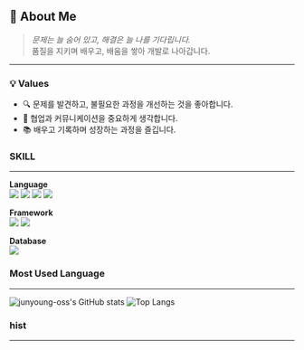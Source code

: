 ## 🌱 About Me
> *문제는 늘 숨어 있고, 해결은 늘 나를 기다립니다.*  
> 품질을 지키며 배우고, 배움을 쌓아 개발로 나아갑니다.  

---

### 💡 Values
- 🔍 문제를 발견하고, 불필요한 과정을 개선하는 것을 좋아합니다.  
- 🤝 협업과 커뮤니케이션을 중요하게 생각합니다.  
- 📚 배우고 기록하며 성장하는 과정을 즐깁니다.  

### SKILL
---
<b> Language </b><br>
<img src="https://img.shields.io/badge/javascript-F7DF1E?style=for-the-badge&logo=javascript&logoColor=black">
<img src="https://img.shields.io/badge/html5-E34F26?style=for-the-badge&logo=html5&logoColor=white">
<img src="https://img.shields.io/badge/css-1572B6?style=for-the-badge&logo=css3&logoColor=white">
<img src="https://img.shields.io/badge/Swift-FA7343?style=for-the-badge&logo=swift&logoColor=white">



<b> Framework </b>
<br>
<img src="https://img.shields.io/badge/react-61DAFB?style=for-the-badge&logo=react&logoColor=black">
<img src="https://img.shields.io/badge/bootstrap-7952B3?style=for-the-badge&logo=bootstrap&logoColor=white">



<b> Database </b>
<br>
<img src="https://img.shields.io/badge/mysql-4479A1?style=for-the-badge&logo=mysql&logoColor=white">



### Most Used Language
---
![junyoung-oss's GitHub stats](https://github-readme-stats.vercel.app/api?username=junyoung-oss&show_icons=true&theme=dark) ![Top Langs](https://github-readme-stats.vercel.app/api/top-langs/?username=junyoung-oss&layout=compact)

### hist
---
<!-- [![Hits](https://hits.seeyoufarm.com/api/count/incr/badge.svg?url=https%3A%2F%2Fgithub.com&count_bg=%23727272&title_bg=%23000000&icon=github.svg&icon_color=%23E7E7E7&title=GITHUB&edge_flat=false)](https://hits.seeyoufarm.com) -->

<!--
**junyoung-oss/junyoung-oss** is a ✨ _special_ ✨ repository because its `README.md` (this file) appears on your GitHub profile.

Here are some ideas to get you started:

- 🔭 I’m currently working on ...
- 🌱 I’m currently learning ...
- 👯 I’m looking to collaborate on ...
- 🤔 I’m looking for help with ...
- 💬 Ask me about ...
- 📫 How to reach me: ...
- 😄 Pronouns: ...
- ⚡ Fun fact: ...
-->

